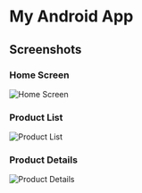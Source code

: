 # My Android App

## Screenshots

### Home Screen
![Home Screen](images/home_screen.png)

### Product List
![Product List](images/product_list.png)

### Product Details
![Product Details](images/product_details.png)
